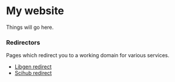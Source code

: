 # My website
Things will go here.

### Redirectors
Pages which redirect you to a working domain for various services.

- [Libgen redirect](https://quaoz.github.io/libgen)
- [Scihub redirect](https://quaoz.github.io/libgen)
